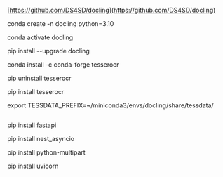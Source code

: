 [https://github.com/DS4SD/docling](https://github.com/DS4SD/docling)

conda create -n docling python=3.10

conda activate docling

pip install --upgrade docling

conda install -c conda-forge tesserocr

pip uninstall tesserocr

pip install tesserocr

export TESSDATA_PREFIX=~/miniconda3/envs/docling/share/tessdata/

```bash

```

pip install fastapi

pip install nest_asyncio

pip install python-multipart

pip install uvicorn

```

```

```

```